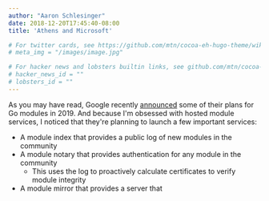 ```yaml
---
author: "Aaron Schlesinger"
date: 2018-12-20T17:45:40-08:00
title: 'Athens and Microsoft'

# For twitter cards, see https://github.com/mtn/cocoa-eh-hugo-theme/wiki/Twitter-cards
# meta_img = "/images/image.jpg"

# For hacker news and lobsters builtin links, see github.com/mtn/cocoa-eh-hugo-theme/wiki/Social-Links
# hacker_news_id = ""
# lobsters_id = ""
---
```


As you may have read, Google recently [announced](https://blog.golang.org/modules2019) some of their plans for Go modules in 2019. And because I'm obsessed with hosted module services, I noticed that they're planning to launch a few important services:

- A module index that provides a public log of new modules in the community
- A module notary that provides authentication for any module in the community
    - This uses the log to proactively calculate certificates to verify module integrity
- A module mirror that provides a server that 
